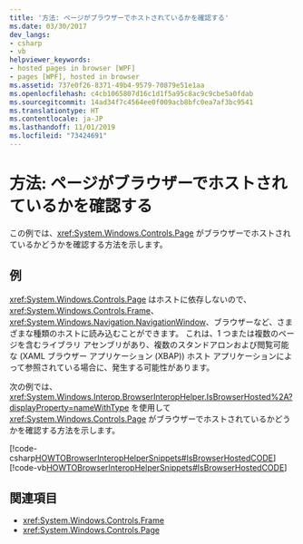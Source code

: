 ```yaml
---
title: '方法: ページがブラウザーでホストされているかを確認する'
ms.date: 03/30/2017
dev_langs:
- csharp
- vb
helpviewer_keywords:
- hosted pages in browser [WPF]
- pages [WPF], hosted in browser
ms.assetid: 737e0f26-8371-49b4-9579-70879e51e1aa
ms.openlocfilehash: c4cb1065807d16c1d1f5a95c8ac9c9cbe5a0fdab
ms.sourcegitcommit: 14ad34f7c4564ee0f009acb8bfc0ea7af3bc9541
ms.translationtype: HT
ms.contentlocale: ja-JP
ms.lasthandoff: 11/01/2019
ms.locfileid: "73424691"
---
```

# <a name="how-to-determine-if-a-page-is-browser-hosted"></a>方法: ページがブラウザーでホストされているかを確認する
この例では、<xref:System.Windows.Controls.Page> がブラウザーでホストされているかどうかを確認する方法を示します。  
  
## <a name="example"></a>例  
 <xref:System.Windows.Controls.Page> はホストに依存しないので、<xref:System.Windows.Controls.Frame>、<xref:System.Windows.Navigation.NavigationWindow>、ブラウザーなど、さまざまな種類のホストに読み込むことができます。 これは、1 つまたは複数のページを含むライブラリ アセンブリがあり、複数のスタンドアロンおよび閲覧可能な (XAML ブラウザー アプリケーション (XBAP)) ホスト アプリケーションによって参照されている場合に、発生する可能性があります。  
  
 次の例では、<xref:System.Windows.Interop.BrowserInteropHelper.IsBrowserHosted%2A?displayProperty=nameWithType> を使用して <xref:System.Windows.Controls.Page> がブラウザーでホストされているかどうかを確認する方法を示します。  
  
 [!code-csharp[HOWTOBrowserInteropHelperSnippets#IsBrowserHostedCODE](~/samples/snippets/csharp/VS_Snippets_Wpf/HOWTOBrowserInteropHelperSnippets/CSharp/Page1.xaml.cs#isbrowserhostedcode)]
 [!code-vb[HOWTOBrowserInteropHelperSnippets#IsBrowserHostedCODE](~/samples/snippets/visualbasic/VS_Snippets_Wpf/HOWTOBrowserInteropHelperSnippets/visualbasic/page1.xaml.vb#isbrowserhostedcode)]  
  
## <a name="see-also"></a>関連項目

- <xref:System.Windows.Controls.Frame>
- <xref:System.Windows.Controls.Page>

